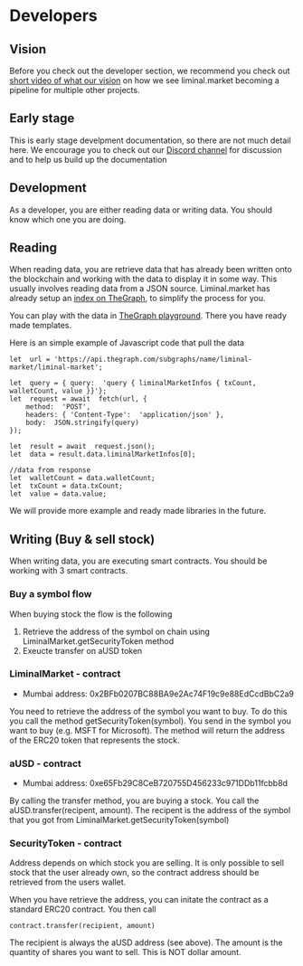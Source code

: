 
# Developers

## Vision
Before you check out the developer section, we recommend you check out [short video of what our vision](https://www.youtube.com/watch?v=HDIqYvR0has) on how we see liminal.market becoming a pipeline for multiple other projects.

## Early stage
This is early stage develpment documentation, so there are not much detail here. We encourage you to check out our [Discord channel](https://discord.gg/ePs5cRceNB) for discussion and to help us build up the documentation

## Development
As a developer, you are either reading data or writing data. You should know which one you are doing.

## Reading
When reading data, you are retrieve data that has already been written onto the blockchain and working with the data to display it in some way. This usually involves reading data from a JSON source. Liminal.market has already setup an [index on TheGraph](https://thegraph.com/hosted-service/subgraph/liminal-market/liminal-market), to simplify the process for you.

You can play with the data in [TheGraph playground](https://thegraph.com/hosted-service/subgraph/liminal-market/liminal-market). There you have ready made templates.

Here is an simple example of Javascript code that pull the data

    let  url = 'https://api.thegraph.com/subgraphs/name/liminal-market/liminal-market';
    
    let  query = { query:  'query { liminalMarketInfos { txCount, walletCount, value }}'};
    let  request = await  fetch(url, {
    	method:  'POST',
    	headers: { 'Content-Type':  'application/json' },
    	body:  JSON.stringify(query)
    });
    
    let  result = await  request.json();
    let  data = result.data.liminalMarketInfos[0];
      
    //data from response
    let  walletCount = data.walletCount;
    let  txCount = data.txCount;
    let  value = data.value;

We will provide more example and ready made libraries in the future.

## Writing (Buy & sell stock)
When writing data, you are executing smart contracts. You should be working with 3 smart contracts.

### Buy a symbol flow
When buying stock the flow is the following

1. Retrieve the address of the symbol on chain using LiminalMarket.getSecurityToken method
2. Exeucte transfer on aUSD token

### LiminalMarket - contract

- Mumbai address: 0x2BFb0207BC88BA9e2Ac74F19c9e88EdCcdBbC2a9

You need to retrieve the address of the symbol you want to buy. To do this you call the method getSecurityToken(symbol). You send in the symbol you want to buy (e.g. MSFT for Microsoft). The method will return the address of the ERC20 token that represents the stock.

### aUSD - contract

- Mumbai address: 0xe65Fb29C8CeB720755D456233c971DDb11fcbb8d

By calling the transfer method, you are buying a stock. You call the aUSD.transfer(recipent, amount). The recipent is the address of the symbol that you got from LiminalMarket.getSecurityToken(symbol)

### SecurityToken - contract
Address depends on which stock you are selling. It is only possible to sell stock that the user already own, so the contract address should be retrieved from the users wallet.

When you have retrieve the address, you can initate the contract as a standard ERC20 contract. You then call

    contract.transfer(recipient, amount)

The recipient is always the aUSD address (see above).
The amount is the quantity of shares you want to sell. This is NOT dollar amount.

